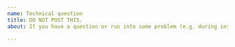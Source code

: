 ```yaml
---
name: Technical question
title: DO NOT POST THIS.
about: If you have a question or run into some problem (e.g. during installation, when running an example) with Flow

---
```


<!--
PLEASE DO NOT ASK YOUR QUESTIONS HERE ON GITHUB!

If you have a question or run into some problem (e.g. during installation, when running an example) 
with Flow, please direct your technical questions to Stack Overflow using the "flow-project" tag: 

link: https://stackoverflow.com/questions/tagged/flow-project
tag: flow-project
-->
